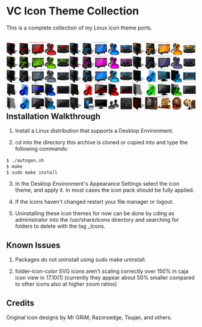 VC Icon Theme Collection
========================
This is a complete collection of my Linux icon theme ports.

![VC_Icon_Theme_Collection](https://github.com/OliverKurz/vc-icon-theme-collection/raw/master/images/Preview.png)
Installation Walkthrough
------------------------
1. Install a Linux distribution that supports a Desktop Environment.

2. cd into the directory this archive is cloned or copied into and type the following commands:

```
$ ./autogen.sh
$ make
$ sudo make install
```

3. In the Desktop Environment's Appearance Settings select the icon theme, and apply it. In most cases the icon pack should be fully applied.

4. If the icons haven't changed restart your file manager or logout.

5. Uninstalling these icon themes for now can be done by cding as administrator into the /usr/share/icons directory and searching for folders to delete with the tag _Icons.

Known Issues
------------
1. Packages do not uninstall using sudo make uninstall.

2. folder-icon-color SVG icons aren't scaling correctly over 150% in caja icon view in 17.10(1) (currently they appear about 50% smaller compared to other icons also at higher zoom ratios)

Credits
--------
Original icon designs by Mr GRiM, Razorsedge, Tsujan, and others.